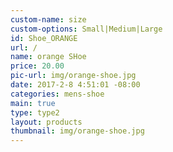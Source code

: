 ```yaml
---
custom-name: size
custom-options: Small|Medium|Large
id: Shoe_ORANGE
url: /
name: orange SHoe
price: 20.00
pic-url: img/orange-shoe.jpg
date: 2017-2-8 4:51:01 -08:00
categories: mens-shoe
main: true
type: type2
layout: products
thumbnail: img/orange-shoe.jpg
---
```

